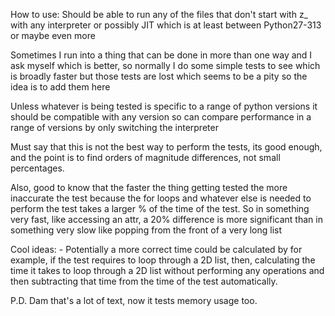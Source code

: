 How to use:
    Should be able to run any of the files that don't start with z_ with any 
    interpreter or possibly JIT which is at least between Python27-313 or maybe even more

Sometimes I run into a thing that can be done in more than one way and I ask myself 
which is better, so normally I do some simple tests to see which is broadly faster
but those tests are lost which seems to be a pity so the idea is to add them here

Unless whatever is being tested is specific to a range of python versions it should
be compatible with any version so can compare performance in a range of versions by
only switching the interpreter

Must say that this is not the best way to perform the tests, its good enough, and the 
point is to find orders of magnitude differences, not small percentages.

Also, good to know that the faster the thing getting tested the more inaccurate the test
because the for loops and whatever else is needed to perform the test takes a larger
% of the time of the test. So in something very fast, like accessing an attr, a 20% difference
is more significant than in something very slow like popping from the front of a very long list


Cool ideas:
    - Potentially a more correct time could be calculated by for example, if the test requires
    to loop through a 2D list, then, calculating the time it takes to loop through a 2D list 
    without performing any operations and then subtracting that time from the time of the test
    automatically.


P.D. Dam that's a lot of text, now it tests memory usage too.
